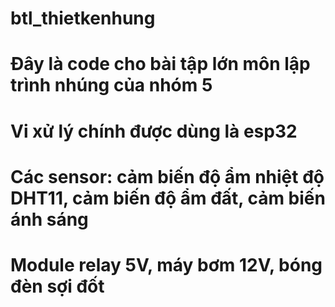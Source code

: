 # btl_thietkenhung
# Đây là code cho bài tập lớn môn lập trình nhúng của nhóm 5
# Vi xử lý chính được dùng là esp32
# Các sensor: cảm biến độ ẩm nhiệt độ DHT11, cảm biến độ ẩm đất, cảm biến ánh sáng
# Module relay 5V, máy bơm 12V, bóng đèn sợi đốt
